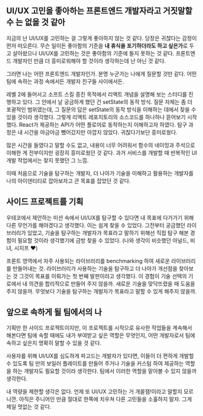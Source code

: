 ## UI/UX 고민을 좋아하는 프론트엔드 개발자라고 거짓말할 수 는 없을 것 같아

지금의 난 UI/UX를 고민하는 걸 그렇게 좋아하지 않는 것 같다. 당장은 귀찮다는 감정이 먼저 떠오른다. 무슨 일이든 좋아함의 기준을 **내 휴식을 포기하더라도 하고 싶은가**로 두고 살아왔으나 UI/UX를 고민하는 것은 좋아함의 기준에 들지 못하는 것 같다. 프론트엔드 개발자인 만큼 더 흥미로워해야 할 것이라 생각하는데 난 아닌 것 같다.

그러면 나는 어떤 프론트엔드 개발자인가. 분명 누군가는 나에게 질문할 것만 같다. 어떤 팀에 속하는 과정 속에서든 개발자 친구들 사이에서든.

레벨 2에 들어서고 소프트 스킬 증진 목적에서 리액트 개념을 설명해 보는 스터디를 진행하고 있다. 그 안에서 날 궁금하게 했던 건 setState의 동작 방식. 질문 자체는 좀 더 포괄적인 범위였는데, 그 질문의 답은 setState의 동작 방식을 이해하는 데에서 찾을 수 있을 것이라 생각했다. 그렇게 리액트 레포지토리의 소스코드를 하나하나 뜯어보기 시작했다. React가 제공하는 API가 어떤 플로어로 동작하는지 이해하고자 하였다. 탐구 과정은 내 시간을 야금야금 뺐어갔지만 아깝지 않았다. 귀찮다기보단 흥미로웠다.

많은 시간을 들였다고 말할 수도 없고, 내용이 너무 어려워서 함수의 네이밍과 주석으로 이해한 게 전부이지만 굉장히 흥미로웠던 것 같다. 과거 서비스를 개발할 때 반복적인 UI 개발 작업에서는 찾지 못했던 그 느낌.

이때 처음으로 기술을 탐구하는 개발자, 더 나아가 기술을 이해하고 활용하는 개발자를 나의 아이덴티티로 잡아보자고 큰 목표를 잡았던 것 같다.

## 사이드 프로젝트를 기획

우테코에서 제안하는 미션 속에서 UI/UX를 탐구할 수 있다면 내 목표에 다가가기 위해 다른 무언가를 해야겠다고 생각했다. 이는 쉽게 찾을 수 있었다. 그전부터 궁금했던 라이브러리가 있었고, 기술을 탐구하는 개발자가 목표라고 말하기 위해선 직접 탐구 해본 경험이 필요할 것이라 생각했기에 금방 찾을 수 있었다. (나와 생각이 비슷했던 아널드, 비녀, 시지프 ❤️)

프론트 영역에서 자주 사용되는 라이브러리를 benchmarking 하여 새로운 라이브러리를 만들어내는 것. 라이브러리가 사용하는 기술을 탐구하고 더 나아가 개선점을 찾아보는 것 그것이 목표를 이뤄가는 첫 번째 발판이라고 생각했다. 이 경험이 기술 선택의 기로에서 내 의견을 합리적으로 만들어 주지 않을까. 새로운 기술을 맞닥뜨렸을 때 도움을 주지 않을까. 무엇보다 기술을 탐구하는 개발자가 목표라고 말할 수 있게 해주지 않을까.

## 앞으로 속하게 될 팀에서의 나

기획만 한 사이드 프로젝트이지만, 이 프로젝트를 시작으로 유사한 작업들을 계속해서 해본다면 팀에 속할 때에도 내가 부여받고 싶은 역할은 무엇인지, 어떤 개발자로서 팀에 속하고 싶은지 명확히 말할 수 있을 것 같다.

사용자를 위해 UI/UX를 심도하게 파고드는 개발자가 있다면, 이들이 더 편하게 개발할 수 있도록 팀 만의 보일러 플레이트를 만들어 주거나 기술을 커스텀 하여 제공하는 역할을 하는 개발자도 필요할 것이라 생각한다. 팀에서 이러한 역할을 맡아볼 수 있지 않을까 생각한다.

내 역량을 제한할 생각은 없다. 언제 또 UI/UX 고민하는 거 개꿀잼!이라고 말할지 모르니깐. 아직은 주니어인 만큼 절대로 한쪽에 치우쳐 다른 고민들을 소홀하지 말자. 그게 제일 멋없는 것 같다.
